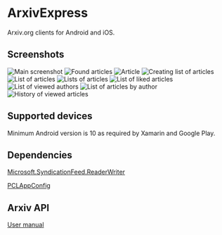 # ArxivExpress

Arxiv.org clients for Android and iOS.

## Screenshots

![Main screenshot](<./Screenshots/Simulator Screen Shot - iPhone 13 Pro Max - 2022-07-17 at 21.38.29.png> "Main screenshot")
![Found articles](<./Screenshots/Simulator Screen Shot - iPhone 13 Pro Max - 2022-07-18 at 08.51.06.png> "Found articles")
![Article](<./Screenshots/Simulator Screen Shot - iPhone 13 Pro Max - 2022-07-18 at 08.52.10.png> "Article")
![Creating list of articles](<./Screenshots/Simulator Screen Shot - iPhone 13 Pro Max - 2022-07-18 at 10.58.28.png> "Creating list of articles")
![List of articles](<./Screenshots/Simulator Screen Shot - iPhone 13 Pro Max - 2022-07-22 at 21.56.06.png> "List of articles")
![Lists of articles](<./Screenshots/Simulator Screen Shot - iPhone 13 Pro Max - 2022-07-22 at 21.55.34.png> "Lists of articles")
![List of liked articles](<./Screenshots/Simulator Screen Shot - iPhone 13 Pro Max - 2022-07-22 at 21.56.53.png> "List of liked articles")
![List of viewed authors](<./Screenshots/Simulator Screen Shot - iPhone 13 Pro Max - 2022-07-22 at 21.57.05.png> "List of viewed authors")
![List of articles by author](<./Screenshots/Simulator Screen Shot - iPhone 13 Pro Max - 2022-07-22 at 21.57.21.png> "List of articles by author")
![History of viewed articles](<./Screenshots/Simulator Screen Shot - iPhone 13 Pro Max - 2022-07-22 at 21.57.46.png> "History of viewed articles")

## Supported devices

Minimum Android version is 10 as required by Xamarin and Google Play.

## Dependencies

[Microsoft.SyndicationFeed.ReaderWriter](https://www.nuget.org/packages/Microsoft.SyndicationFeed.ReaderWriter)

[PCLAppConfig](https://www.nuget.org/packages/PCLAppConfig)

## Arxiv API

[User manual](https://arxiv.org/help/api/user-manual#api_response)
